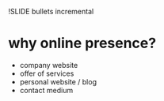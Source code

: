 !SLIDE bullets incremental

# why online presence?

* company website
* offer of services
* personal website / blog
* contact medium
